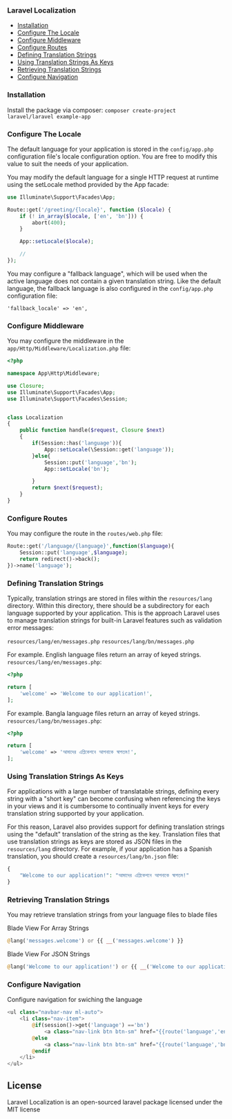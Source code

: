 ### Laravel Localization

- <a href="#installation">Installation</a>
- <a href="#configure-the-locale">Configure The Locale</a>
- <a href="#configure-middleware">Configure Middleware</a>
- <a href="#configure-routes">Configure Routes</a>
- <a href="#defining-translation-strings">Defining Translation Strings</a>
- <a href="#using-translation-strings-as-keys">Using Translation Strings As Keys</a>
- <a href="#retrieving-translation-strings">Retrieving Translation Strings</a>
- <a href="#configure-navigation">Configure Navigation</a>


### Installation

Install the package via composer: `composer create-project laravel/laravel example-app`


### Configure The Locale

The default language for your application is stored in the `config/app.php` configuration file's locale configuration option. You are free to modify this value to suit the needs of your application.

You may modify the default language for a single HTTP request at runtime using the setLocale method provided by the App facade:

```php
use Illuminate\Support\Facades\App;

Route::get('/greeting/{locale}', function ($locale) {
    if (! in_array($locale, ['en', 'bn'])) {
        abort(400);
    }

    App::setLocale($locale);

    //
});
```
You may configure a "fallback language", which will be used when the active language does not contain a given translation string. Like the default language, the fallback language is also configured in the `config/app.php` configuration file:

`'fallback_locale' => 'en',`

### Configure Middleware

You may configure the middleware in the `app/Http/Middleware/Localization.php` file:

```php
<?php

namespace App\Http\Middleware;

use Closure;
use Illuminate\Support\Facades\App;
use Illuminate\Support\Facades\Session;


class Localization
{
    public function handle($request, Closure $next)
    {
        if(Session::has('language')){
            App::setLocale(\Session::get('language'));
        }else{
            Session::put('language','bn');
            App::setLocale('bn');

        }
        return $next($request);
    }
}

```

### Configure Routes

You may configure the route in the `routes/web.php` file:

```php
Route::get('/language/{language}',function($language){
    Session::put('language',$language);
    return redirect()->back();
})->name('language');
```

### Defining Translation Strings

Typically, translation strings are stored in files within the `resources/lang` directory. Within this directory, there should be a subdirectory for each language supported by your application. This is the approach Laravel uses to manage translation strings for built-in Laravel features such as validation error messages:

`resources/lang/en/messages.php`
`resources/lang/bn/messages.php`

For example. English language files return an array of keyed strings. `resources/lang/en/messages.php`:

```php
<?php

return [
    'welcome' => 'Welcome to our application!',
];
```

For example. Bangla language files return an array of keyed strings. `resources/lang/bn/messages.php`:

```php
<?php

return [
    'welcome' => 'আমাদের এপ্লিকেশনে আপনাকে স্বাগতম!',
];
```

### Using Translation Strings As Keys

For applications with a large number of translatable strings, defining every string with a "short key" can become confusing when referencing the keys in your views and it is cumbersome to continually invent keys for every translation string supported by your application.

For this reason, Laravel also provides support for defining translation strings using the "default" translation of the string as the key. Translation files that use translation strings as keys are stored as JSON files in the `resources/lang` directory. For example, if your application has a Spanish translation, you should create a `resources/lang/bn.json` file:

```php
{
    "Welcome to our application!": "আমাদের এপ্লিকেশনে আপনাকে স্বাগতম!"
}
```

### Retrieving Translation Strings

You may retrieve translation strings from your language files to blade files

Blade View For Array Strings

```php
@lang('messages.welcome') or {{ __('messages.welcome') }}

```
Blade View For JSON Strings

```php
@lang('Welcome to our application!') or {{ __('Welcome to our application!') }}
```

### Configure Navigation

Configure navigation for swiching the language

```php
<ul class="navbar-nav ml-auto">
    <li class="nav-item">
        @if(session()->get('language') =='bn')
            <a class="nav-link btn btn-sm" href="{{route('language','en')}}">English</a>
        @else
            <a class="nav-link btn btn-sm" href="{{route('language','bn')}}">বাংলা</a>
        @endif
    </li>
</ul>
```

## License

Laravel Localization is an open-sourced laravel package licensed under the MIT license
